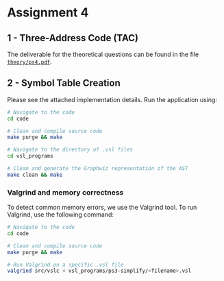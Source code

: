 # Assignment 4

## 1 - Three-Address Code (TAC)

The deliverable for the theoretical questions can be found in the file [`theory/ps4.pdf`](./theory/ps4.pdf).

## 2 - Symbol Table Creation

Please see the attached implementation details. Run the application using:

```sh
# Navigate to the code
cd code

# Clean and compile source code
make purge && make

# Navigate to the directory of .vsl files
cd vsl_programs

# Clean and generate the Graphwiz representation of the AST
make clean && make
```

### Valgrind and memory correctness

To detect common memory errors, we use the Valgrind tool. To run Valgrind, use the following command:

```sh
# Navigate to the code
cd code

# Clean and compile source code
make purge && make

# Run Valgrind on a specific .vsl file
valgrind src/vslc < vsl_programs/ps3-simplify/<filename>.vsl
```
